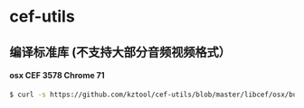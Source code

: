 # cef-utils

## 编译标准库 (不支持大部分音频视频格式）
#### osx CEF 3578 Chrome 71 
```bash
$ curl -s https://github.com/kztool/cef-utils/blob/master/libcef/osx/build-3578.sh | bash
```
